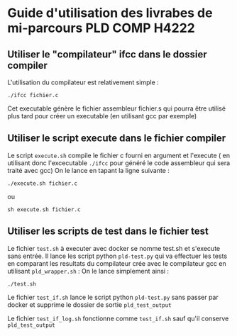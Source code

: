 # Guide d'utilisation des livrabes de mi-parcours PLD COMP H4222

## Utiliser le "compilateur" ifcc dans le dossier compiler
L'utilisation du compilateur est relativement simple :
```
./ifcc fichier.c
```
Cet executable génère le fichier assembleur fichier.s qui pourra être utilisé plus tard pour créer un executable (en utilisant gcc par exemple)

## Utiliser le script execute dans le fichier compiler
Le script `execute.sh` compile le fichier c fourni en argument et l'execute ( en utilisant donc l'excecutable `./ifcc` pour généré le code assembleur qui sera traité avec gcc)
On le lance en tapant la ligne suivante :
```
./execute.sh fichier.c
```
ou

```
sh execute.sh fichier.c
```

## Utiliser les scripts de test dans le fichier test
Le fichier `test.sh` à executer avec docker se nomme test.sh et s'execute sans entrée.
Il lance les script python `pld-test.py` qui va effectuer les tests en comparant les resultats du compilateur crée avec le compilateur gcc en utilisant `pld_wrapper.sh`  :
On le lance simplement ainsi : 
```
./test.sh 
```

Le fichier `test_if.sh` lance le script python `pld-test.py` sans passer par docker et supprime le dossier de sortie `pld_test_output`

Le fichier `test_if_log.sh` fonctionne comme `test_if.sh` sauf qu'il conserve `pld_test_output`